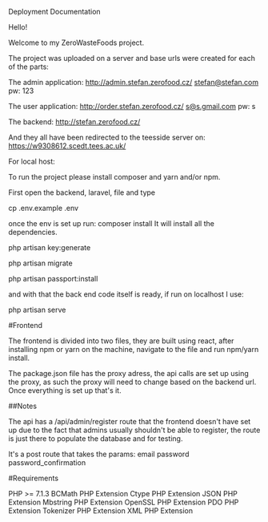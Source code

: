 
Deployment Documentation

Hello!

Welcome to my ZeroWasteFoods project.

The project was uploaded on a server and base urls were created for each of the parts:

The admin application:
http://admin.stefan.zerofood.cz/  stefan@stefan.com pw: 123

The user application:
http://order.stefan.zerofood.cz/  s@s.gmail.com pw: s

The backend:
http://stefan.zerofood.cz/ 

And they all have been redirected to the teesside server on: https://w9308612.scedt.tees.ac.uk/

For local host:

To run the project please install composer and yarn and/or npm.

First open the backend, laravel, file and type

cp .env.example .env

once the env is set up run:
composer install
It will install all the dependencies.

php artisan key:generate

php artisan migrate

php artisan passport:install

and with that the back end code itself is ready, if run on localhost I use:

php artisan serve

#Frontend

The frontend is divided into two files, they are built using react, after installing npm or yarn on the machine, navigate to the file and run npm/yarn install.

The package.json file has the proxy adress, the api calls are set up using the proxy, as such the proxy will need to change based on the backend url. Once everything is set up that's it.


##Notes

The api has a /api/admin/register route that the frontend doesn't have set up due to the fact that admins usually shouldn't be able to register, the route is just there to populate the database and for testing.

It's a post route that takes the params:
email
password
password_confirmation

#Requirements

PHP >= 7.1.3
    BCMath PHP Extension
    Ctype PHP Extension
    JSON PHP Extension
    Mbstring PHP Extension
    OpenSSL PHP Extension
    PDO PHP Extension
    Tokenizer PHP Extension
    XML PHP Extension
